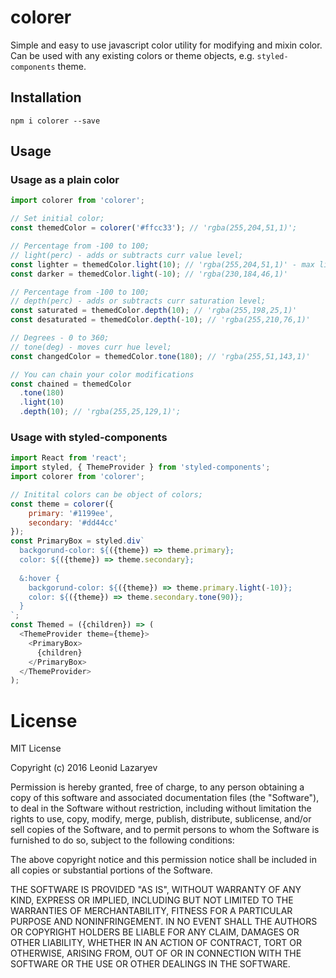 # colorer

Simple and easy to use javascript color utility for modifying and mixin color. Can be used with any existing colors or theme objects, e.g. `styled-components` theme.

## Installation

`npm i colorer --save`

## Usage

### Usage as a plain color

````javascript
import colorer from 'colorer';

// Set initial color;
const themedColor = colorer('#ffcc33'); // 'rgba(255,204,51,1)';

// Percentage from -100 to 100;
// light(perc) - adds or subtracts curr value level;
const lighter = themedColor.light(10); // 'rgba(255,204,51,1)' - max light range
const darker = themedColor.light(-10); // 'rgba(230,184,46,1)'

// Percentage from -100 to 100;
// depth(perc) - adds or subtracts curr saturation level;
const saturated = themedColor.depth(10); // 'rgba(255,198,25,1)'
const desaturated = themedColor.depth(-10); // 'rgba(255,210,76,1)'

// Degrees - 0 to 360;
// tone(deg) - moves curr hue level;
const changedColor = themedColor.tone(180); // 'rgba(255,51,143,1)'

// You can chain your color modifications
const chained = themedColor
  .tone(180)
  .light(10)
  .depth(10); // 'rgba(255,25,129,1)';

````
### Usage with styled-components

````javascript
import React from 'react';
import styled, { ThemeProvider } from 'styled-components';
import colorer from 'colorer';

// Initital colors can be object of colors;
const theme = colorer({
    primary: '#1199ee',
    secondary: '#dd44cc'
});
const PrimaryBox = styled.div`
  backgorund-color: ${({theme}) => theme.primary};
  color: ${({theme}) => theme.secondary};
  
  &:hover {
    backgorund-color: ${({theme}) => theme.primary.light(-10)};
    color: ${({theme}) => theme.secondary.tone(90)};
  }
`;
const Themed = ({children}) => (
  <ThemeProvider theme={theme}>
    <PrimaryBox>
      {children}
    </PrimaryBox>
  </ThemeProvider>
);

````

# License

MIT License

Copyright (c) 2016 Leonid Lazaryev

Permission is hereby granted, free of charge, to any person obtaining a copy
of this software and associated documentation files (the "Software"), to deal
in the Software without restriction, including without limitation the rights
to use, copy, modify, merge, publish, distribute, sublicense, and/or sell
copies of the Software, and to permit persons to whom the Software is
furnished to do so, subject to the following conditions:

The above copyright notice and this permission notice shall be included in all
copies or substantial portions of the Software.

THE SOFTWARE IS PROVIDED "AS IS", WITHOUT WARRANTY OF ANY KIND, EXPRESS OR
IMPLIED, INCLUDING BUT NOT LIMITED TO THE WARRANTIES OF MERCHANTABILITY,
FITNESS FOR A PARTICULAR PURPOSE AND NONINFRINGEMENT. IN NO EVENT SHALL THE
AUTHORS OR COPYRIGHT HOLDERS BE LIABLE FOR ANY CLAIM, DAMAGES OR OTHER
LIABILITY, WHETHER IN AN ACTION OF CONTRACT, TORT OR OTHERWISE, ARISING FROM,
OUT OF OR IN CONNECTION WITH THE SOFTWARE OR THE USE OR OTHER DEALINGS IN THE
SOFTWARE.

